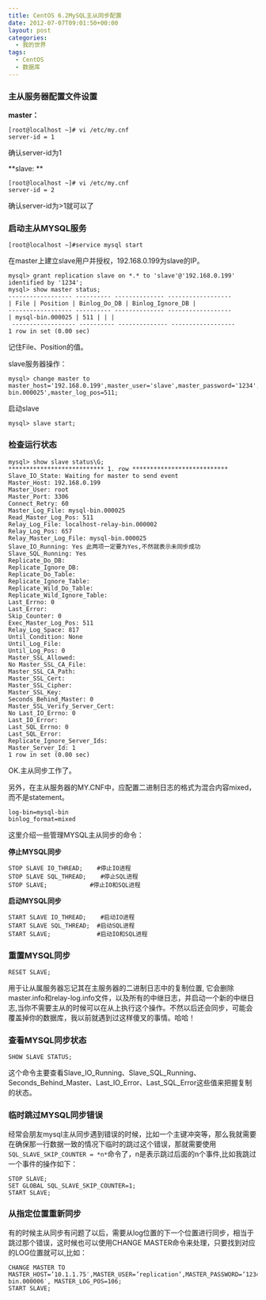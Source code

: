 ```yaml
---
title: CentOS 6.2MySQL主从同步配置
date: 2012-07-07T09:01:50+00:00
layout: post
categories:
  - 我的世界
tags:
  - CentOS
  - 数据库
---
```


### 主从服务器配置文件设置

**master：**
```
[root@localhost ~]# vi /etc/my.cnf
server-id = 1
```

确认server-id为1

**slave: **
```
[root@localhost ~]# vi /etc/my.cnf
server-id = 2
```

确认server-id为>1就可以了
<!--more-->
### 启动主从MYSQL服务
```
[root@localhost ~]#service mysql start
```

在master上建立slave用户并授权，192.168.0.199为slave的IP。
```
mysql> grant replication slave on *.* to 'slave'@'192.168.0.199' identified by '1234';
mysql> show master status;
------------------ ---------- -------------- ------------------
| File | Position | Binlog_Do_DB | Binlog_Ignore_DB |
------------------ ---------- -------------- ------------------
| mysql-bin.000025 | 511 | | |
 ------------------ ---------- -------------- ------------------
1 row in set (0.00 sec)
```

记住File、Position的值。

slave服务器操作：
```
mysql> change master to master_host='192.168.0.199',master_user='slave',master_password='1234',master_port=3306,master_log_file='mysql-bin.000025',master_log_pos=511;
```

启动slave
```
mysql> slave start;
```

### 检查运行状态
```
mysql> show slave status\G;
*************************** 1. row ***************************
Slave_IO_State: Waiting for master to send event
Master_Host: 192.168.0.199
Master_User: root
Master_Port: 3306
Connect_Retry: 60
Master_Log_File: mysql-bin.000025
Read_Master_Log_Pos: 511
Relay_Log_File: localhost-relay-bin.000002
Relay_Log_Pos: 657
Relay_Master_Log_File: mysql-bin.000025
Slave_IO_Running: Yes 此两项一定要为Yes,不然就表示未同步成功
Slave_SQL_Running: Yes
Replicate_Do_DB:
Replicate_Ignore_DB:
Replicate_Do_Table:
Replicate_Ignore_Table:
Replicate_Wild_Do_Table:
Replicate_Wild_Ignore_Table:
Last_Errno: 0
Last_Error:
Skip_Counter: 0
Exec_Master_Log_Pos: 511
Relay_Log_Space: 817
Until_Condition: None
Until_Log_File:
Until_Log_Pos: 0
Master_SSL_Allowed:
No Master_SSL_CA_File:
Master_SSL_CA_Path:
Master_SSL_Cert:
Master_SSL_Cipher:
Master_SSL_Key:
Seconds_Behind_Master: 0
Master_SSL_Verify_Server_Cert:
No Last_IO_Errno: 0
Last_IO_Error:
Last_SQL_Errno: 0
Last_SQL_Error:
Replicate_Ignore_Server_Ids:
Master_Server_Id: 1
1 row in set (0.00 sec)
```

OK.主从同步工作了。

另外，在主从服务器的MY.CNF中，应配置二进制日志的格式为混合内容mixed，而不是statement。
```
log-bin=mysql-bin
binlog_format=mixed
```

这里介绍一些管理MYSQL主从同步的命令：

**停止MYSQL同步**
```
STOP SLAVE IO_THREAD;    #停止IO进程
STOP SLAVE SQL_THREAD;    #停止SQL进程
STOP SLAVE;            #停止IO和SQL进程
```

**启动MYSQL同步**
```
START SLAVE IO_THREAD;    #启动IO进程
START SLAVE SQL_THREAD;  #启动SQL进程
START SLAVE;             #启动IO和SQL进程
```

### 重置MYSQL同步
```
RESET SLAVE;
```

用于让从属服务器忘记其在主服务器的二进制日志中的复制位置, 它会删除master.info和relay-log.info文件，以及所有的中继日志，并启动一个新的中继日志,当你不需要主从的时候可以在从上执行这个操作。不然以后还会同步，可能会覆盖掉你的数据库，我以前就遇到过这样傻叉的事情。哈哈！

### 查看MYSQL同步状态
```
SHOW SLAVE STATUS;
```

这个命令主要查看Slave_IO_Running、Slave_SQL_Running、Seconds_Behind_Master、Last_IO_Error、Last_SQL_Error这些值来把握复制的状态。

### 临时跳过MYSQL同步错误

经常会朋友mysql主从同步遇到错误的时候，比如一个主键冲突等，那么我就需要在确保那一行数据一致的情况下临时的跳过这个错误，那就需要使用`SQL_SLAVE_SKIP_COUNTER = *n*`命令了，n是表示跳过后面的n个事件,比如我跳过一个事件的操作如下：
```
STOP SLAVE;
SET GLOBAL SQL_SLAVE_SKIP_COUNTER=1;
START SLAVE;
```

### 从指定位置重新同步

有的时候主从同步有问题了以后，需要从log位置的下一个位置进行同步，相当于跳过那个错误，这时候也可以使用CHANGE MASTER命令来处理，只要找到对应的LOG位置就可以,比如：
```
CHANGE MASTER TO MASTER_HOST=’10.1.1.75′,MASTER_USER=’replication’,MASTER_PASSWORD=’123456′,MASTER_LOG_FILE=’mysql-bin.000006′, MASTER_LOG_POS=106;
START SLAVE;
```
